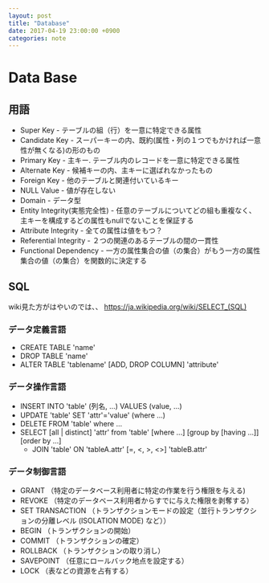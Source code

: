 ```yaml
---
layout: post
title: "Database"
date: 2017-04-19 23:00:00 +0900
categories: note
---
```


# Data Base

## 用語
* Super Key - テーブルの組（行）を一意に特定できる属性
* Candidate Key - スーパーキーの内、既約(属性・列の１つでもかければ一意性が無くなる)の形のもの
* Primary Key - 主キー. テーブル内のレコードを一意に特定できる属性
* Alternate Key -  候補キーの内、主キーに選ばれなかったもの
* Foreign Key - 他のテーブルと関連付いているキー
* NULL Value - 値が存在しない
* Domain - データ型
* Entity Integrity(実態完全性) - 任意のテーブルについてどの組も重複なく、主キーを構成するどの属性もnullでないことを保証する　
* Attribute Integrity - 全ての属性は値をもつ？
* Referential Integrity - ２つの関連のあるテーブルの間の一貫性
* Functional Dependency - 一方の属性集合の値（の集合）がもう一方の属性集合の値（の集合）を関数的に決定する

## SQL
wiki見た方がはやいのでは、、
https://ja.wikipedia.org/wiki/SELECT_(SQL)
### データ定義言語
* CREATE TABLE 'name'
* DROP TABLE 'name'
* ALTER TABLE 'tablename' [ADD, DROP COLUMN] 'attribute'
### データ操作言語
* INSERT INTO 'table' (列名, ...) VALUES (value, ...)
* UPDATE 'table' SET 'attr'='value' (where ...)
* DELETE FROM 'table' where ...
* SELECT [all | distinct] 'attr' from 'table' [where ...] [group by [having ...]] [order by ...]
  * JOIN 'table' ON 'tableA.attr' [=, <, >, <>] 'tableB.attr'


### データ制御言語
* GRANT （特定のデータベース利用者に特定の作業を行う権限を与える)
* REVOKE （特定のデータベース利用者からすでに与えた権限を剥奪する）
* SET TRANSACTION （トランザクションモードの設定（並行トランザクションの分離レベル (ISOLATION MODE) など））
* BEGIN （トランザクションの開始）
* COMMIT （トランザクションの確定）
* ROLLBACK （トランザクションの取り消し）
* SAVEPOINT （任意にロールバック地点を設定する）
* LOCK （表などの資源を占有する）

